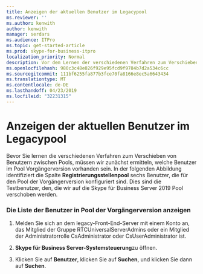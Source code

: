 ```yaml
---
title: Anzeigen der aktuellen Benutzer im Legacypool
ms.reviewer: ''
ms.author: kenwith
author: kenwith
manager: serdars
ms.audience: ITPro
ms.topic: get-started-article
ms.prod: skype-for-business-itpro
localization_priority: Normal
description: Vor dem Lernen der verschiedenen Verfahren zum Verschieben von Benutzern zwischen Pools, müssen wir zunächst ermitteln, welche Benutzer in Pool der Vorgängerversion vorhanden sind. In der folgenden Abbildung identifiziert die Spalte Registrierungspool sechs Benutzer, die für den Pool der Vorgängerversion konfiguriert sind. Dies sind die Testbenutzer, den, die wir auf die Skype für Business Server 2019 Pool verschoben werden.
ms.openlocfilehash: 980c3c48e026f929e95fcd9f9784b7d2a534c6cc
ms.sourcegitcommit: 111bf6255fa877b3fce70fa8166e8ec5a6643434
ms.translationtype: MT
ms.contentlocale: de-DE
ms.lasthandoff: 04/23/2019
ms.locfileid: "32231315"
---
```

# <a name="view-current-users-in-legacy-pool"></a>Anzeigen der aktuellen Benutzer im Legacypool

Bevor Sie lernen die verschiedenen Verfahren zum Verschieben von Benutzern zwischen Pools, müssen wir zunächst ermitteln, welche Benutzer im Pool Vorgängerversion vorhanden sein. In der folgenden Abbildung identifiziert die Spalte **Registrierungsstellenpool** sechs Benutzer, die für den Pool der Vorgängerversion konfiguriert sind. Dies sind die Testbenutzer, den, die wir auf die Skype für Business Server 2019 Pool verschoben werden.
  
### <a name="to-see-the-list-of-users-in-the-legacy-pool"></a>Die Liste der Benutzer in Pool der Vorgängerversion anzeigen

1. Melden Sie sich an dem legacy-Front-End-Server mit einem Konto an, das Mitglied der Gruppe RTCUniversalServerAdmins oder ein Mitglied der Administratorrolle CsAdministrator oder CsUserAdministrator ist.
    
2. **Skype für Business Server-Systemsteuerung**zu öffnen.
    
3. Klicken Sie auf **Benutzer**, klicken Sie auf **Suchen**, und klicken Sie dann auf **Suchen**.

  

